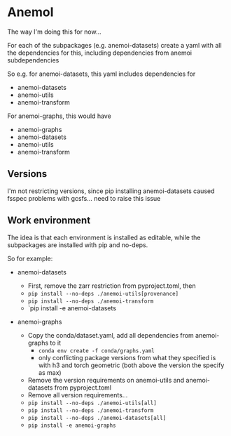 # AnemoI

The way I'm doing this for now...

For each of the subpackages (e.g. anemoi-datasets)
create a yaml with all the dependencies for this, including dependencies from
anemoi subdependencies

So e.g. for anemoi-datasets, this yaml includes dependencies for

- anemoi-datasets
- anemoi-utils
- anemoi-transform

For anemoi-graphs, this would have

- anemoi-graphs
- anemoi-datasets
- anemoi-utils
- anemoi-transform

## Versions

I'm not restricting versions, since pip installing anemoi-datasets caused fsspec
problems with gcsfs... need to raise this issue


## Work environment

The idea is that each environment is installed as editable, while the
subpackages are installed with pip and no-deps.

So for example:

- anemoi-datasets
    - First, remove the zarr restriction from pyproject.toml, then
    - `pip install --no-deps ./anemoi-utils[provenance]`
    - `pip install --no-deps ./anemoi-transform`
    - `pip install -e anemoi-datasets

- anemoi-graphs
    - Copy the conda/dataset.yaml, add all dependencies from anemoi-graphs to it
        * `conda env create -f conda/graphs.yaml`
        * only conflicting package versions from what they specified is with h3
          and torch geometric (both above the version the specify as max)
    - Remove the version requirements on anemoi-utils and anemoi-datasets from
      pyproject.toml
    - Remove all version requirements...
    - `pip install --no-deps ./anemoi-utils[all]`
    - `pip install --no-deps ./anemoi-transform`
    - `pip install --no-deps ./anemoi-datasets[all]`
    - `pip install -e anemoi-graphs`
